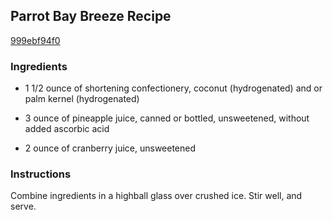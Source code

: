 ## Parrot Bay Breeze Recipe

[999ebf94f0](http://www.food.com/recipe/parrot-bay-breeze-recipe-313323)

### Ingredients

 - 1 1/2 ounce of shortening confectionery, coconut (hydrogenated) and or palm kernel (hydrogenated)

 - 3 ounce of pineapple juice, canned or bottled, unsweetened, without added ascorbic acid

 - 2 ounce of cranberry juice, unsweetened

### Instructions

Combine ingredients in a highball glass over crushed ice. Stir well, and serve.